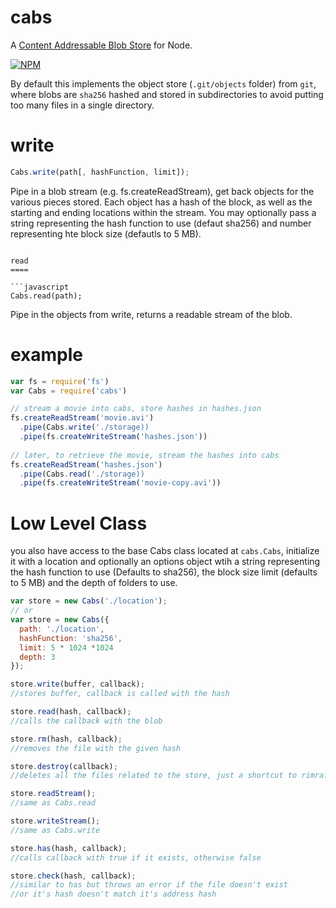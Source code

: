 cabs
====

A [Content Addressable Blob Store](https://en.wikipedia.org/wiki/Content-addressable_storage) for Node.

[![NPM](https://nodei.co/npm/cabs.png)](https://nodei.co/npm/cabs/)

By default this implements the object store (`.git/objects` folder) from `git`, where blobs are `sha256` hashed and stored in subdirectories to avoid putting too many files in a single directory.

write
====

```javascript
Cabs.write(path[, hashFunction, limit]);
```

Pipe in a blob stream (e.g. fs.createReadStream), get back objects for the various pieces stored. Each object has a hash of the block, as well as the starting and ending locations within the stream. You may optionally pass a string representing the hash function to use (defaut sha256) and number representing hte block size (defautls to 5 MB).
```

read
====

```javascript
Cabs.read(path);
```

Pipe in the objects from write, returns a readable stream of the blob.

example
====

```js
var fs = require('fs')
var Cabs = require('cabs')

// stream a movie into cabs, store hashes in hashes.json
fs.createReadStream('movie.avi')
  .pipe(Cabs.write('./storage))
  .pipe(fs.createWriteStream('hashes.json'))
  
// later, to retrieve the movie, stream the hashes into cabs
fs.createReadStream('hashes.json')
  .pipe(Cabs.read('./storage))
  .pipe(fs.createWriteStream('movie-copy.avi'))
```

Low Level Class
=====

you also have access to the base Cabs class located at `cabs.Cabs`, initialize it with a location and optionally an options object wtih a string representing the hash function to use (Defaults to sha256), the block size limit (defaults to 5 MB) and the depth of folders to use.

```javascript
var store = new Cabs('./location');
// or
var store = new Cabs({
  path: './location',
  hashFunction: 'sha256',
  limit: 5 * 1024 *1024
  depth: 3
});

store.write(buffer, callback);
//stores buffer, callback is called with the hash

store.read(hash, callback);
//calls the callback with the blob

store.rm(hash, callback);
//removes the file with the given hash

store.destroy(callback);
//deletes all the files related to the store, just a shortcut to rimraf so beware.

store.readStream();
//same as Cabs.read

store.writeStream();
//same as Cabs.write

store.has(hash, callback);
//calls callback with true if it exists, otherwise false

store.check(hash, callback);
//similar to has but throws an error if the file doesn't exist
//or it's hash doesn't match it's address hash
```